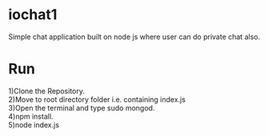 # iochat1 
Simple chat application built on node js where user can do private chat also.

# Run
1)Clone the Repository.<br>
2)Move to root directory folder i.e. containing index.js<br>
3)Open the terminal and type sudo mongod.<br>
4)npm install.<br>
5)node index.js
